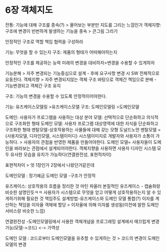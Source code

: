 # 6장 객체지도

전통: 기능에 대해 구조를 종속(?) > 물어보는 부분만 지도를 그리는 느낌인가
객체지향: 구조에 변경이 빈번하게 발생하는 기능을 종속 > 큰그림 그리기

안정적인 구조로 역할 책임 협력을 구성하라

기능: 무엇을 할 수 있는지
구조: 제품의 형태가 어떠해야하는지

안정적인 구조를 제공하는 능력
미래의 변경을 대비하자>변경을 수용할 수 있게하자

기능분해 > 자주 변경되는 기능중심으로 설계 - 후에 요구사항 변경 시 SW 전체적으로 요동친다.
객체지향 > 자주 변경되지않는 객체 구조 바탕으로 객체간 책임으로 분배 - 기능변경되고 객체간 구조 유지

구조: 기능의 변경을 수용할 수 있도록 안정적이어야한다. 

기능: 유즈케이스모델링 >유즈케이스모델
구조: 도메인모델링 >도메인모델

도메인: 사용자가 프로그램을 사용하는 대상 분야
모델: 선택적으로 단순화하고 의식적으로 구조화한 형태
도메인 모델: 사용자 프로그램 대상영역에 대한 지식을 단순화하고 구조화한 형태
멘탈모델-상호작용하는 사물들에 대해 갖는 모형
도널드노먼
멘탈모델 = {사용자모델, 디자인모델, 시스템이미디}
시스템이미지로 개발자와 사용자가 소통이 가능하다. > 사용자의 관점을 반영한 제품을 만들어야한다.
도메인 모델= 사용자들이 도메인을 바라보는 관점에서 설계되어야한다.
객체지향을 사용하면 사용자 디자인 시스템 모두 유사한 모습을 유지가 가능하다(연결완전성, 표현적차이)

표현적차이 > 엇 1장인가 2장에서 나왔던거같은데

도메인모델 : 정기예금 도메인 모델
-구조가 안정적

유즈케이스: 상호작용의 흐름을 정리한 것
마틴 파울러
본질적인 유즈케이스 - 캡슐화랑 비슷한 설명인듯ㅋㅋ
사용자가 시스템으로 무엇을 얻고 어떻게 상호작용하는지 알 수 있게하기위해 필요한 것
책임주도 설계방법-유즈케이스와 도메인 모델 통합(?)
이자를 계산하는 책임을 이자율 객체에 할당 > 이자율에 의해 이자를 생성됨(이전에 말한 도메인 서비스랑 비슷한 느낌)

연결완전성 -도메인모델링에서 사용한 객체개념을 프로그래밍 설계에서 매끄럽게 변경가능(모델->코드)   <-> 가역성

도메인 모델 : 코드로부터 도메인모델을 유추할 수 있게하는 것 > 코드의 변경이 도메인 모델의 변경
